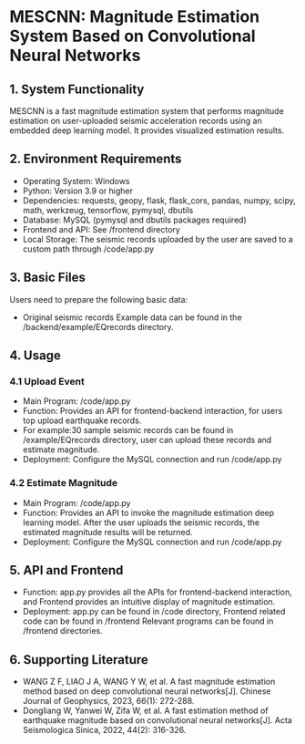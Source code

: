 # MESCNN: Magnitude Estimation System Based on Convolutional Neural Networks
## 1. System Functionality
MESCNN is a fast magnitude estimation system that performs magnitude estimation on user-uploaded seismic acceleration records using an embedded deep learning model. It provides visualized estimation results.
## 2. Environment Requirements
- Operating System: Windows
- Python: Version 3.9 or higher
- Dependencies: requests, geopy, flask, flask_cors, pandas, numpy, scipy, math, werkzeug, tensorflow, pymysql, dbutils
- Database: MySQL (pymysql and dbutils packages required)
- Frontend and API: See /frontend directory
- Local Storage: The seismic records uploaded by the user are saved to a custom path through /code/app.py
## 3. Basic Files
Users need to prepare the following basic data:
- Original seismic records
Example data can be found in the /backend/example/EQrecords directory.
## 4. Usage
### 4.1 Upload Event
- Main Program: /code/app.py
- Function: Provides an API for frontend-backend interaction, for users top upload earthquake records.
- For example:30 sample seismic records can be found  in /example/EQrecords directory, user can upload these records and estimate magnitude.
- Deployment: Configure the MySQL connection and run /code/app.py
### 4.2 Estimate Magnitude
- Main Program: /code/app.py
- Function: Provides an API to invoke the magnitude estimation deep learning model. After the user uploads the seismic records, the estimated magnitude results will be returned.
- Deployment: Configure the MySQL connection and run /code/app.py
## 5. API and Frontend
- Function: app.py provides all the APIs for frontend-backend interaction, and Frontend provides an intuitive display of magnitude estimation.
- Deployment: app.py can be found in /code  directory, Frontend related code can be found in /frontend Relevant programs can be found in /frontend directories.
## 6. Supporting Literature
- WANG Z F, LIAO J A, WANG Y W, et al. A fast magnitude estimation method based on deep convolutional neural networks[J]. Chinese Journal of Geophysics, 2023, 66(1): 272-288.
- Dongliang W, Yanwei W, Zifa W, et al. A fast estimation method of earthquake magnitude based on convolutional neural networks[J]. Acta Seismologica Sinica, 2022, 44(2): 316-326.
 
